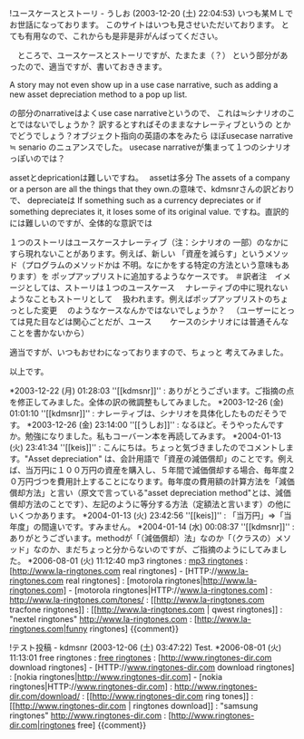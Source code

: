 !ユースケースとストーリ - うしお (2003-12-20 (土) 22:04:53)
いつも某ＭＬでお世話になっております。
このサイトはいつも見させいただいております。
とても有用なので、これからも是非是非がんばってください。

　ところで、ユースケースとストーリですが、たまたま（？）
という部分があったので、適当ですが、書いておききます。

A story may not even show up in a use case narrative, such as adding a new asset depreciation method to a pop up list.

の部分のnarrativeはよくuse case narrativeというので、
これは≒シナリオのことではないでしょうか？
訳するとすればそのままなナレーティブというの
とかでどうでしょう？オブジェクト指向の英語の本をみたら
ほぼusecase narrative ≒ senario のニュアンスでした。
usecase narrativeが集まって１つのシナリオっぽいのでは？

assetとdepricationは難しいですね。　
assetは多分
The assets of a company or a person are all the things that
they own.の意味で、kdmsnrさんの訳どおりで、
depreciateは
If something such as a currency depreciates or if something
depreciates it, it loses some of its original value.
ですね。直訳的には難しいのですが、全体的な意訳では

１つのストーリはユースケースナレーティブ（注：シナリオの
一部）のなかにすら現れないことがあります。例えば、新しい
「資産を減らす」というメソッド（プログラムのメソッドかは
不明。なにかをする特定の方法という意味もあります）を
ポップアップリストに追加するようなケースです。
＃訳者注　イメージとしては、ストーリは１つのユースケース
　ナレーティブの中に現れないようなこともストーリとして
　扱われます。例えばポップアップリストのちょっとした変更
　のようなケースなんかではないでしょうか？
　（ユーザーにとっては見た目などは関心ごとだが、ユース
　　ケースのシナリオには普通そんなことを書かないから）

適当ですが、いつもおせわになっておりますので、ちょっと
考えてみました。

以上です。

*2003-12-22 (月) 01:28:03 ''[[kdmsnr]]'' : ありがとうございます。ご指摘の点を修正してみました。全体の訳の微調整もしてみました。
*2003-12-26 (金) 01:01:10 ''[[kdmsnr]]'' : ナレーティブは、シナリオを具体化したものだそうです。
*2003-12-26 (金) 23:14:00 ''[[うしお]]'' : なるほど。そうやったんですか。勉強になりました。私もコーバーン本を再読してみます。
*2004-01-13 (火) 23:41:34 ''[[keis]]'' : こんにちは。ちょっと気づきましたのでコメントします。"Asset depreciation" は、会計用語で「資産の減価償却」のことです。例えば、当万円に１００万円の資産を購入し、５年間で減価償却する場合、毎年度２０万円づつを費用計上することになります。毎年度の費用額の計算方法を「減価償却方法」と言い（原文で言っている"asset depreciation method"とは、減価償却方法のことです）、左記のように等分する方法（定額法と言います）の他にいくつかあります。 
*2004-01-13 (火) 23:42:56 ''[[keis]]'' : 「当万円」⇒「当年度」の間違いです。すみません。
*2004-01-14 (水) 00:08:37 ''[[kdmsnr]]'' : ありがとうございます。methodが「（減価償却）法」なのか「（クラスの）メソッド」なのか、まだちょっと分からないのですが、ご指摘のようにしてみました。
*2006-08-01 (火) 11:12:40 mp3 ringtones : <a href='http://www.la-ringtones.com'>mp3 ringtones</a> : [http://www.la-ringtones.com real ringtones] - [HTTP://www.la-ringtones.com real ringtones] : [motorola ringtones|http://www.la-ringtones.com] - [motorola ringtones|HTTP://www.la-ringtones.com] : http://www.la-ringtones.com/tones/ : [[http://www.la-ringtones.com tracfone ringtones]] : [[http://www.la-ringtones.com | qwest ringtones]] : "nextel ringtones" http://www.la-ringtones.com : [http://www.la-ringtones.com|funny ringtones]
{{comment}}

!テスト投稿 - kdmsnr (2003-12-06 (土) 03:47:22)
Test.
*2006-08-01 (火) 11:13:01 free ringtones : <a href='http://www.ringtones-dir.com'>free ringtones</a> : [http://www.ringtones-dir.com download ringtones] - [HTTP://www.ringtones-dir.com download ringtones] : [nokia ringtones|http://www.ringtones-dir.com] - [nokia ringtones|HTTP://www.ringtones-dir.com] : http://www.ringtones-dir.com/download/ : [[http://www.ringtones-dir.com ring tones]] : [[http://www.ringtones-dir.com | ringtones download]] : "samsung ringtones" http://www.ringtones-dir.com : [http://www.ringtones-dir.com|ringtones free]
{{comment}}
